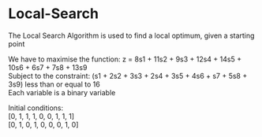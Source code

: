 # Local-Search
The Local Search Algorithm is used to find a local optimum, given a starting point

We have to maximise the function: z = 8s1 + 11s2 + 9s3 + 12s4 + 14s5 + 10s6 + 6s7 + 7s8 + 13s9  
Subject to the constraint: (s1 + 2s2 + 3s3 + 2s4 + 3s5 + 4s6 + s7 + 5s8 + 3s9) less than or equal to 16  
Each variable is a binary variable

Initial conditions:  
[0, 1, 1, 1, 0, 0, 1, 1, 1]  
[0, 1, 0, 1, 0, 0, 0, 1, 0]
